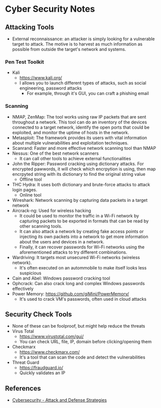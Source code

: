 # Cyber Security Notes

## Attacking Tools
* External reconnaissance: an attacker is simply looking for a vulnerable target to attack. The motive is to harvest as much information as possible from outside the target's network and systems.

### Pen Test Toolkit
* Kali
  * https://www.kali.org/
  * I allows you to launch different types of attacks, such as social engineering, password attacks
    * For example, through it's GUI, you can craft a phishing email  

### Scanning
* NMAP, ZenMap: The tool works using raw IP packets that are sent throughout a network. This tool can do an inventory of the devices connected to a target network, identify the open ports that could be exploited, and monitor the uptime of hosts in the network.
* Metasploit: The framework provides its users with vital information about multiple vulnerabilities and exploitation techniques.
* Scanrand: Faster and more effective network scanning tool than NMAP
* Nessus: One of the best network scanners
  * It can call other tools to achieve external functionalities 
* John the Ripper: Password cracking using dictionary attacks. For encrypted pawwords, it will check which encrpytion is using, then map encrpyted string with its dictionary to find the original string value
  * Offline tool 
* THC Hydra: It uses both dictionary and brute-force attacks to attack login pages.
  * Online tool 
* Wireshark: Network scanning by capturing data packets in a target network
* Aircrack-ng: Used for wireless hacking
  * It could be used to monitor the traffic in a Wi-Fi network by capturing packets to be exported in formats that can be read by other scanning tools. 
  * It can also attack a network by creating fake access points or injecting its own packets into a network to get more information about the users and devices in a network.
  * Finally, it can recover passwords for Wi-Fi networks using the aforementioned attacks to try different combinations.
* Wardriving: It targets most unsecured Wi-Fi networks (wireless network).
  * It's often executed on an autommobile to make itself looks less suspicious 
* Cain and Abel: Windows password cracking tool 
* Ophcrack: Can also crack long and complex Windows passwords effectively
* Power Memory: https://github.com/giMini/PowerMemory/
  * It's used to crack VM's passwords, often used in cloud attacks

## Security Check Tools
* None of these can be foolproof, but might help reduce the threats
* Virus Total
  * https://www.virustotal.com/gui/
  * You can check URL, file, IP, domain before clicking/opening them
* Checkmarx
  * https://www.checkmarx.com/
  * It's a tool that can scan the code and detect the vulnerabilities 
* Threat Guard
  * https://fraudguard.io/
  * Quickly validates an IP 

## References
* [Cybersecurity - Attack and Defense Strategies][1]


[1]:https://subscription.packtpub.com/book/networking_and_servers/9781788475297
